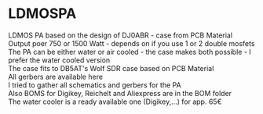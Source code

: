 # LDMOSPA
LDMOS PA based on the design of DJ0ABR - case from PCB Material<br>
Output poer 750 or 1500 Watt - depends on if you use 1 or 2 double mosfets<br>
The PA can be either water or air cooled - the case makes both possible - I prefer the water cooled version<br>
The case fits to DB5AT's Wolf SDR case based on PCB Material<br>
All gerbers are available here<br>
I tried to gather all schematics and gerbers for the PA<br>
Also BOMS for Digikey, Reichelt and Aliexpress are in the BOM folder<br>
The water cooler is a ready available one (Digikey,...) for app. 65€<br>
